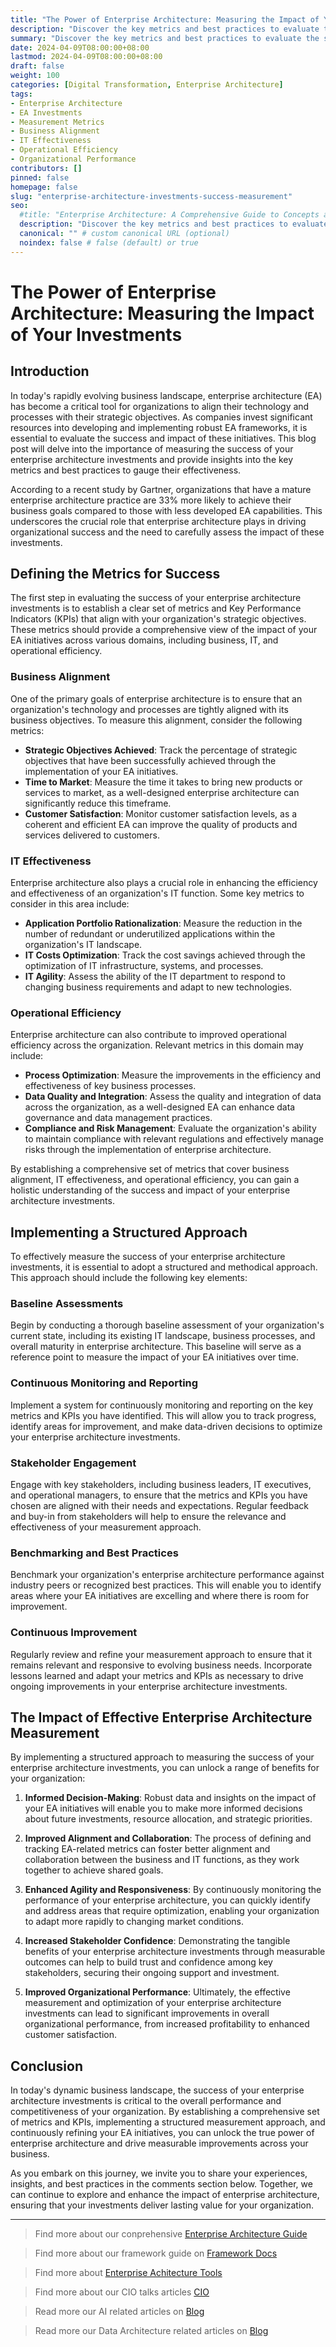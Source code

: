 ```yaml
---
title: "The Power of Enterprise Architecture: Measuring the Impact of Your Investments"
description: "Discover the key metrics and best practices to evaluate the success of your enterprise architecture (EA) investments. Learn how to align EA with business goals, enhance IT effectiveness, and improve operational efficiency. Unlock the true power of enterprise architecture and drive measurable improvements across your organization."
summary: "Discover the key metrics and best practices to evaluate the success of your enterprise architecture (EA) investments. Learn how to align EA with business goals, enhance IT effectiveness, and improve operational efficiency. Unlock the true power of enterprise architecture and drive measurable improvements across your organization."
date: 2024-04-09T08:00:00+08:00
lastmod: 2024-04-09T08:00:00+08:00
draft: false
weight: 100
categories: [Digital Transformation, Enterprise Architecture]
tags: 
- Enterprise Architecture
- EA Investments
- Measurement Metrics
- Business Alignment
- IT Effectiveness
- Operational Efficiency
- Organizational Performance
contributors: []
pinned: false
homepage: false
slug: "enterprise-architecture-investments-success-measurement"
seo:
  #title: "Enterprise Architecture: A Comprehensive Guide to Concepts and Industry Practices" # custom title (optional)
  description: "Discover the key metrics and best practices to evaluate the success of your enterprise architecture (EA) investments. Learn how to align EA with business goals, enhance IT effectiveness, and improve operational efficiency. Unlock the true power of enterprise architecture and drive measurable improvements across your organization." # custom description (recommended)
  canonical: "" # custom canonical URL (optional)
  noindex: false # false (default) or true
---
```


# The Power of Enterprise Architecture: Measuring the Impact of Your Investments

## Introduction

In today's rapidly evolving business landscape, enterprise architecture (EA) has become a critical tool for organizations to align their technology and processes with their strategic objectives. As companies invest significant resources into developing and implementing robust EA frameworks, it is essential to evaluate the success and impact of these initiatives. This blog post will delve into the importance of measuring the success of your enterprise architecture investments and provide insights into the key metrics and best practices to gauge their effectiveness.

According to a recent study by Gartner, organizations that have a mature enterprise architecture practice are 33% more likely to achieve their business goals compared to those with less developed EA capabilities. This underscores the crucial role that enterprise architecture plays in driving organizational success and the need to carefully assess the impact of these investments.

## Defining the Metrics for Success

The first step in evaluating the success of your enterprise architecture investments is to establish a clear set of metrics and Key Performance Indicators (KPIs) that align with your organization's strategic objectives. These metrics should provide a comprehensive view of the impact of your EA initiatives across various domains, including business, IT, and operational efficiency.

### Business Alignment
One of the primary goals of enterprise architecture is to ensure that an organization's technology and processes are tightly aligned with its business objectives. To measure this alignment, consider the following metrics:
- **Strategic Objectives Achieved**: Track the percentage of strategic objectives that have been successfully achieved through the implementation of your EA initiatives.
- **Time to Market**: Measure the time it takes to bring new products or services to market, as a well-designed enterprise architecture can significantly reduce this timeframe.
- **Customer Satisfaction**: Monitor customer satisfaction levels, as a coherent and efficient EA can improve the quality of products and services delivered to customers.

### IT Effectiveness
Enterprise architecture also plays a crucial role in enhancing the efficiency and effectiveness of an organization's IT function. Some key metrics to consider in this area include:
- **Application Portfolio Rationalization**: Measure the reduction in the number of redundant or underutilized applications within the organization's IT landscape.
- **IT Costs Optimization**: Track the cost savings achieved through the optimization of IT infrastructure, systems, and processes.
- **IT Agility**: Assess the ability of the IT department to respond to changing business requirements and adapt to new technologies.

### Operational Efficiency
Enterprise architecture can also contribute to improved operational efficiency across the organization. Relevant metrics in this domain may include:
- **Process Optimization**: Measure the improvements in the efficiency and effectiveness of key business processes.
- **Data Quality and Integration**: Assess the quality and integration of data across the organization, as a well-designed EA can enhance data governance and data management practices.
- **Compliance and Risk Management**: Evaluate the organization's ability to maintain compliance with relevant regulations and effectively manage risks through the implementation of enterprise architecture.

By establishing a comprehensive set of metrics that cover business alignment, IT effectiveness, and operational efficiency, you can gain a holistic understanding of the success and impact of your enterprise architecture investments.

## Implementing a Structured Approach

To effectively measure the success of your enterprise architecture investments, it is essential to adopt a structured and methodical approach. This approach should include the following key elements:

### Baseline Assessments
Begin by conducting a thorough baseline assessment of your organization's current state, including its existing IT landscape, business processes, and overall maturity in enterprise architecture. This baseline will serve as a reference point to measure the impact of your EA initiatives over time.

### Continuous Monitoring and Reporting
Implement a system for continuously monitoring and reporting on the key metrics and KPIs you have identified. This will allow you to track progress, identify areas for improvement, and make data-driven decisions to optimize your enterprise architecture investments.

### Stakeholder Engagement
Engage with key stakeholders, including business leaders, IT executives, and operational managers, to ensure that the metrics and KPIs you have chosen are aligned with their needs and expectations. Regular feedback and buy-in from stakeholders will help to ensure the relevance and effectiveness of your measurement approach.

### Benchmarking and Best Practices
Benchmark your organization's enterprise architecture performance against industry peers or recognized best practices. This will enable you to identify areas where your EA initiatives are excelling and where there is room for improvement.

### Continuous Improvement
Regularly review and refine your measurement approach to ensure that it remains relevant and responsive to evolving business needs. Incorporate lessons learned and adapt your metrics and KPIs as necessary to drive ongoing improvements in your enterprise architecture investments.

## The Impact of Effective Enterprise Architecture Measurement

By implementing a structured approach to measuring the success of your enterprise architecture investments, you can unlock a range of benefits for your organization:

1. **Informed Decision-Making**: Robust data and insights on the impact of your EA initiatives will enable you to make more informed decisions about future investments, resource allocation, and strategic priorities.

2. **Improved Alignment and Collaboration**: The process of defining and tracking EA-related metrics can foster better alignment and collaboration between the business and IT functions, as they work together to achieve shared goals.

3. **Enhanced Agility and Responsiveness**: By continuously monitoring the performance of your enterprise architecture, you can quickly identify and address areas that require optimization, enabling your organization to adapt more rapidly to changing market conditions.

4. **Increased Stakeholder Confidence**: Demonstrating the tangible benefits of your enterprise architecture investments through measurable outcomes can help to build trust and confidence among key stakeholders, securing their ongoing support and investment.

5. **Improved Organizational Performance**: Ultimately, the effective measurement and optimization of your enterprise architecture investments can lead to significant improvements in overall organizational performance, from increased profitability to enhanced customer satisfaction.

## Conclusion

In today's dynamic business landscape, the success of your enterprise architecture investments is critical to the overall performance and competitiveness of your organization. By establishing a comprehensive set of metrics and KPIs, implementing a structured measurement approach, and continuously refining your EA initiatives, you can unlock the true power of enterprise architecture and drive measurable improvements across your business.

As you embark on this journey, we invite you to share your experiences, insights, and best practices in the comments section below. Together, we can continue to explore and enhance the impact of enterprise architecture, ensuring that your investments deliver lasting value for your organization.


---

> Find more about our conprehensive [Enterprise Architecture Guide](/docs/ultimate-guides/chapter-1.1-introduction-of-enterprise-architecture/)

> Find more about our framework guide on [Framework Docs](/docs/frameworks/)

> Find more about [Enterprise Achitecture Tools](/docs/software-tools/)

> Find more about our CIO talks articles [CIO](/tags/cio/)

> Read more our AI related articles on [Blog](/tags/artificial-intelligence/)

> Read more our Data Architecture related articles on [Blog](/tags/data-architecture/)
